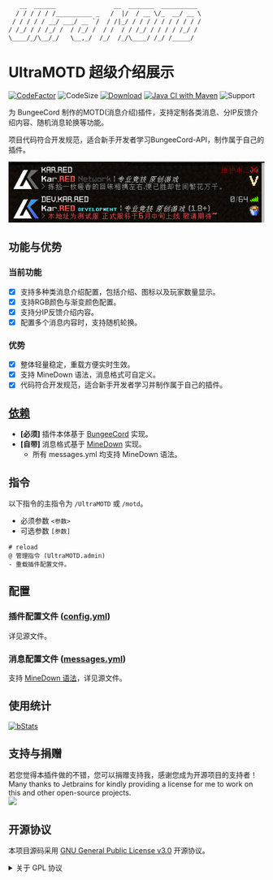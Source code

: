 ```text
   __  ______                __  _______  __________ 
  / / / / / /__________ _   /  |/  / __ \/_  __/ __ \
 / / / / / __/ ___/ __ `/  / /|_/ / / / / / / / / / /
/ /_/ / / /_/ /  / /_/ /  / /  / / /_/ / / / / /_/ / 
\____/_/\__/_/   \__,_/  /_/  /_/\____/ /_/ /_____/  
```

# UltraMOTD 超级介绍展示

[![CodeFactor](https://www.codefactor.io/repository/github/CarmJos/UltraMOTD/badge?s=b76fec1f64726b5f19989aace6adb5f85fdab840)](https://www.codefactor.io/repository/github/CarmJos/UltraMOTD)
![CodeSize](https://img.shields.io/github/languages/code-size/CarmJos/UltraMOTD)
[![Download](https://img.shields.io/github/downloads/CarmJos/UltraMOTD/total)](https://github.com/CarmJos/UltraMOTD/releases)
[![Java CI with Maven](https://github.com/CarmJos/UltraMOTD/actions/workflows/maven.yml/badge.svg?branch=master)](https://github.com/CarmJos/UltraMOTD/actions/workflows/maven.yml)
![Support](https://img.shields.io/badge/Minecraft-Java%201.8--Latest-blue)

为 BungeeCord 制作的MOTD(消息介绍)插件，支持定制各类消息、分IP反馈介绍内容、随机消息轮换等功能。

项目代码符合开发规范，适合新手开发者学习BungeeCord-API，制作属于自己的插件。

![example](.doc/images/example.png)

## 功能与优势

### 当前功能

- [X] 支持多种类消息介绍配置，包括介绍、图标以及玩家数量显示。
- [X] 支持RGB颜色与渐变颜色配置。
- [X] 支持分IP反馈介绍内容。
- [X] 配置多个消息内容时，支持随机轮换。

### 优势

- [X] 整体轻量稳定，重载方便实时生效。
- [X] 支持 MineDown 语法，消息格式可自定义。
- [X] 代码符合开发规范，适合新手开发者学习并制作属于自己的插件。

## [依赖](https://github.com/CarmJos/UltraMOTD/network/dependencies)
- **[必须]** 插件本体基于 [BungeeCord]() 实现。
- **[自带]** 消息格式基于 [MineDown](https://github.com/Phoenix616/MineDown) 实现。
    - 所有 messages.yml 均支持 MineDown 语法。

## 指令

以下指令的主指令为 `/UltraMOTD` 或 `/motd`。

- 必须参数 `<参数>`
- 可选参数 `[参数]`

```text
# reload
@ 管理指令 (UltraMOTD.admin)
- 重载插件配置文件。
```

## 配置

### 插件配置文件 ([config.yml]())

详见源文件。

### 消息配置文件 ([messages.yml]())

支持 [MineDown 语法](https://wiki.phoenix616.dev/library:minedown:syntax)，详见源文件。

## 使用统计

[![bStats](https://bstats.org/signatures/bungeecord/UltraMOTD.svg)](https://bstats.org/plugin/bungeecord/UltraMOTD/18596)

## 支持与捐赠

若您觉得本插件做的不错，您可以捐赠支持我，感谢您成为开源项目的支持者！
Many thanks to Jetbrains for kindly providing a license for me to work on this and other open-source projects.  
[![](https://resources.jetbrains.com/storage/products/company/brand/logos/jb_beam.svg)](https://www.jetbrains.com/?from=https://github.com/CarmJos/UserPrefix)

## 开源协议

本项目源码采用 [GNU General Public License v3.0](https://opensource.org/licenses/GPL-3.0) 开源协议。
<details>
<summary>关于 GPL 协议</summary>

> GNU General Public Licence (GPL) 有可能是开源界最常用的许可模式。GPL 保证了所有开发者的权利，同时为使用者提供了足够的复制，分发，修改的权利：
>
> #### 可自由复制
> 你可以将软件复制到你的电脑，你客户的电脑，或者任何地方。复制份数没有任何限制。
> #### 可自由分发
> 在你的网站提供下载，拷贝到U盘送人，或者将源代码打印出来从窗户扔出去（环保起见，请别这样做）。
> #### 可以用来盈利
> 你可以在分发软件的时候收费，但你必须在收费前向你的客户提供该软件的 GNU GPL 许可协议，以便让他们知道，他们可以从别的渠道免费得到这份软件，以及你收费的理由。
> #### 可自由修改
> 如果你想添加或删除某个功能，没问题，如果你想在别的项目中使用部分代码，也没问题，唯一的要求是，使用了这段代码的项目也必须使用
> GPL 协议。
>
> 需要注意的是，分发的时候，需要明确提供源代码和二进制文件，另外，用于某些程序的某些协议有一些问题和限制，你可以看一下
> @PierreJoye 写的 Practical Guide to GPL Compliance 一文。使用 GPL 协议，你必须在源代码代码中包含相应信息，以及协议本身。
>
> *以上文字来自 [五种开源协议GPL,LGPL,BSD,MIT,Apache](https://www.oschina.net/question/54100_9455) 。*
</details>